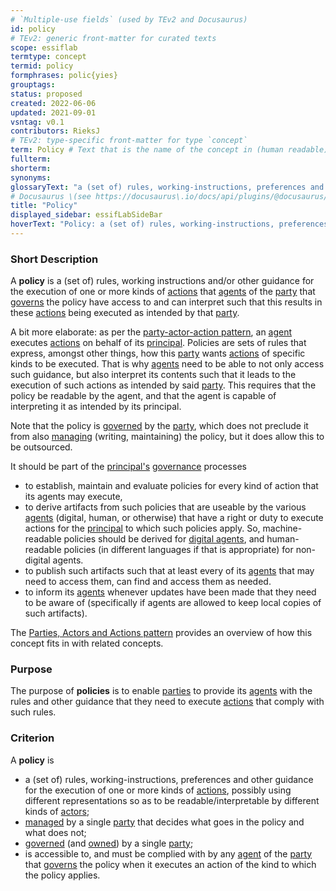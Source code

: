 ```yaml
---
# `Multiple-use fields` (used by TEv2 and Docusaurus)
id: policy
# TEv2: generic front-matter for curated texts
scope: essiflab
termtype: concept
termid: policy
formphrases: polic{yies}
grouptags:
status: proposed
created: 2022-06-06
updated: 2021-09-01
vsntag: v0.1
contributors: RieksJ
# TEv2: type-specific front-matter for type `concept`
term: Policy # Text that is the name of the concept in (human readable) texts.
fullterm:
shorterm:
synonyms:
glossaryText: "a (set of) rules, working-instructions, preferences and other guidance for the execution of one or more kinds of [actions](@), that [agents](@) of the [party](@) that [governs](@) the policy have access to and can interpret such that this results in these [actions](@) being executed as intended by that [party](@)."
# Docusaurus \(see https://docusaurus\.io/docs/api/plugins/@docusaurus/plugin-content-docs#markdown-front-matter\):
title: "Policy"
displayed_sidebar: essifLabSideBar
hoverText: "Policy: a (set of) rules, working-instructions, preferences and other guidance for the execution of one or more kinds of Actions, that Agents of the Party that Governs the policy have access to and can interpret such that this results in these Actions being executed as intended by that Party."
---
```


### Short Description
A **policy** is a (set of) rules, working instructions and/or other guidance for the execution of one or more kinds of [actions](@) that [agents](@) of the [party](@) that [governs](@) the policy have access to and can interpret such that this results in these [actions](@) being executed as intended by that [party](@).

A bit more elaborate: as per the [party-actor-action pattern](pattern-party-actor-action@), an [agent](@) executes [actions](@) on behalf of its [principal](@). Policies are sets of rules that express, amongst other things, how this [party](@) wants [actions](@) of specific kinds to be executed. That is why [agents](@) need to be able to not only access such guidance, but also interpret its contents such that it leads to the execution of such actions as intended by said [party](@). This requires that the policy be readable by the agent, and that the agent is capable of interpreting it as intended by its principal.

Note that the policy is [governed](@) by the [party](@), which does not preclude it from also [managing](@) (writing, maintaining) the policy, but it does allow this to be outsourced.

It should be part of the [principal's](@) [governance](@) processes
- to establish, maintain and evaluate policies for every kind of action that its agents may execute,
- to derive artifacts from such policies that are useable by the various [agents](@) (digital, human, or otherwise) that have a right or duty to execute actions for the [principal](@) to which such policies apply. So, machine-readable policies should be derived for [digital agents](@), and human-readable policies (in different languages if that is appropriate) for non-digital agents.
- to publish such artifacts such that at least every of its [agents](@) that may need to access them, can find and access them as needed.
- to inform its [agents](@) whenever updates have been made that they need to be aware of (specifically if agents are allowed to keep local copies of such artifacts).

The [Parties, Actors and Actions pattern](pattern-party-actor-action@) provides an overview of how this concept fits in with related concepts.

### Purpose
The purpose of **policies** is to enable [parties](@) to provide its [agents](@) with the rules and other guidance that they need to execute [actions](@) that comply with such rules.

### Criterion
A **policy** is
- a (set of) rules, working-instructions, preferences and other guidance for the execution of one or more kinds of [actions](@), possibly using different representations so as to be readable/interpretable by different kinds of [actors](@);
- [managed](@) by a single [party](@) that decides what goes in the policy and what does not;
- [governed](@) (and [owned](@)) by a single [party](@);
- is accessible to, and must be complied with by any [agent](@) of the [party](@) that [governs](@) the policy when it executes an action of the kind to which the policy applies.
